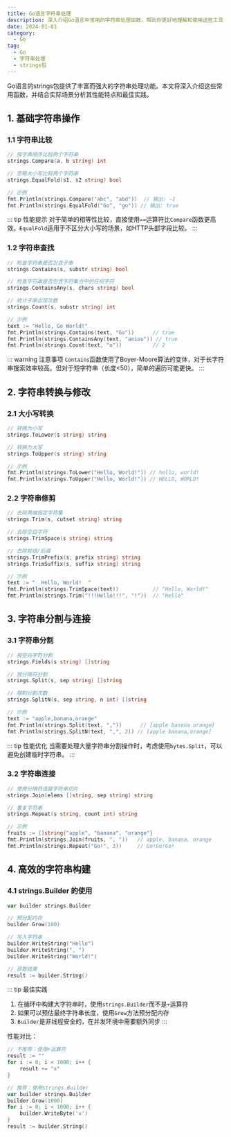 ```yaml
---
title: Go语言字符串处理
description: 深入介绍Go语言中常用的字符串处理函数，帮助你更好地理解和使用这些工具
date: 2024-01-01
category:
  - Go
tag:
  - Go
  - 字符串处理
  - strings包
---
```


Go语言的strings包提供了丰富而强大的字符串处理功能。本文将深入介绍这些常用函数，并结合实际场景分析其性能特点和最佳实践。

<!-- more -->

## 1. 基础字符串操作

### 1.1 字符串比较

```go
// 按字典顺序比较两个字符串
strings.Compare(a, b string) int

// 忽略大小写比较两个字符串
strings.EqualFold(s1, s2 string) bool

// 示例
fmt.Println(strings.Compare("abc", "abd"))  // 输出: -1
fmt.Println(strings.EqualFold("Go", "go")) // 输出: true
```

::: tip 性能提示
对于简单的相等性比较，直接使用`==`运算符比`Compare`函数更高效。`EqualFold`适用于不区分大小写的场景，如HTTP头部字段比较。
:::

### 1.2 字符串查找

```go
// 检查字符串是否包含子串
strings.Contains(s, substr string) bool

// 检查字符串是否包含字符集合中的任何字符
strings.ContainsAny(s, chars string) bool

// 统计子串出现次数
strings.Count(s, substr string) int

// 示例
text := "Hello, Go World!"
fmt.Println(strings.Contains(text, "Go"))      // true
fmt.Println(strings.ContainsAny(text, "aeiou")) // true
fmt.Println(strings.Count(text, "o"))          // 2
```

::: warning 注意事项
`Contains`函数使用了Boyer-Moore算法的变体，对于长字符串搜索效率较高。但对于短字符串（长度<50），简单的遍历可能更快。
:::

## 2. 字符串转换与修改

### 2.1 大小写转换

```go
// 转换为小写
strings.ToLower(s string) string

// 转换为大写
strings.ToUpper(s string) string

// 示例
fmt.Println(strings.ToLower("Hello, World!")) // hello, world!
fmt.Println(strings.ToUpper("Hello, World!")) // HELLO, WORLD!
```

### 2.2 字符串修剪

```go
// 去除两端指定字符集
strings.Trim(s, cutset string) string

// 去除空白字符
strings.TrimSpace(s string) string

// 去除前缀/后缀
strings.TrimPrefix(s, prefix string) string
strings.TrimSuffix(s, suffix string) string

// 示例
text := "  Hello, World!  "
fmt.Println(strings.TrimSpace(text))           // "Hello, World!"
fmt.Println(strings.Trim("!!!Hello!!!", "!"))  // "Hello"
```

## 3. 字符串分割与连接

### 3.1 字符串分割

```go
// 按空白字符分割
strings.Fields(s string) []string

// 按分隔符分割
strings.Split(s, sep string) []string

// 限制分割次数
strings.SplitN(s, sep string, n int) []string

// 示例
text := "apple,banana,orange"
fmt.Println(strings.Split(text, ","))      // [apple banana orange]
fmt.Println(strings.SplitN(text, ",", 2)) // [apple banana,orange]
```

::: tip 性能优化
当需要处理大量字符串分割操作时，考虑使用`bytes.Split`，可以避免创建临时字符串。
:::

### 3.2 字符串连接

```go
// 使用分隔符连接字符串切片
strings.Join(elems []string, sep string) string

// 重复字符串
strings.Repeat(s string, count int) string

// 示例
fruits := []string{"apple", "banana", "orange"}
fmt.Println(strings.Join(fruits, ", "))   // apple, banana, orange
fmt.Println(strings.Repeat("Go!", 3))     // Go!Go!Go!
```

## 4. 高效的字符串构建

### 4.1 strings.Builder 的使用

```go
var builder strings.Builder

// 预分配内存
builder.Grow(100)

// 写入字符串
builder.WriteString("Hello")
builder.WriteString(", ")
builder.WriteString("World!")

// 获取结果
result := builder.String()
```

::: tip 最佳实践
1. 在循环中构建大字符串时，使用`strings.Builder`而不是`+`运算符
2. 如果可以预估最终字符串长度，使用`Grow`方法预分配内存
3. `Builder`是非线程安全的，在并发环境中需要额外同步
:::

性能对比：
```go
// 不推荐：使用+运算符
result := ""
for i := 0; i < 1000; i++ {
    result += "x"
}

// 推荐：使用strings.Builder
var builder strings.Builder
builder.Grow(1000)
for i := 0; i < 1000; i++ {
    builder.WriteByte('x')
}
result := builder.String()
```